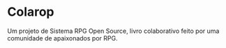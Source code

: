 # Colarop
 Um projeto de Sistema RPG Open Source, livro colaborativo feito por uma comunidade de apaixonados por RPG.
